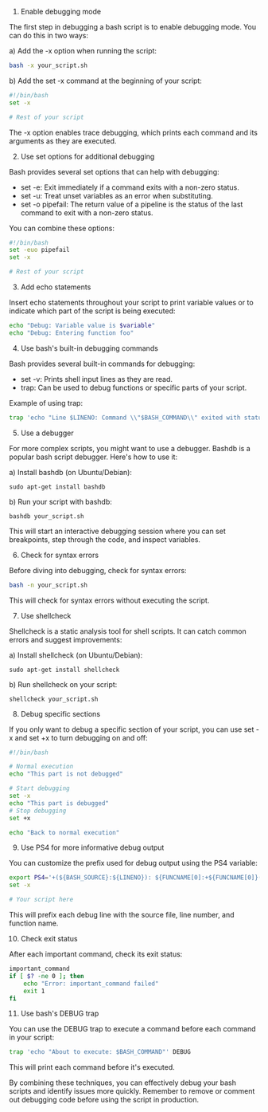 1. Enable debugging mode

The first step in debugging a bash script is to enable debugging mode. You can do this in two ways:

a) Add the -x option when running the script:

```bash
bash -x your_script.sh
```

b) Add the set -x command at the beginning of your script:

```bash
#!/bin/bash
set -x

# Rest of your script
```

The -x option enables trace debugging, which prints each command and its arguments as they are executed.

2. Use set options for additional debugging

Bash provides several set options that can help with debugging:

- set -e: Exit immediately if a command exits with a non-zero status.
- set -u: Treat unset variables as an error when substituting.
- set -o pipefail: The return value of a pipeline is the status of the last command to exit with a non-zero status.

You can combine these options:

```bash
#!/bin/bash
set -euo pipefail
set -x

# Rest of your script
```

3. Add echo statements

Insert echo statements throughout your script to print variable values or to indicate which part of the script is being executed:

```bash
echo "Debug: Variable value is $variable"
echo "Debug: Entering function foo"
```

4. Use bash's built-in debugging commands

Bash provides several built-in commands for debugging:

- set -v: Prints shell input lines as they are read.
- trap: Can be used to debug functions or specific parts of your script.

Example of using trap:

```bash
trap 'echo "Line $LINENO: Command \\"$BASH_COMMAND\\" exited with status $?"' ERR
```

5. Use a debugger

For more complex scripts, you might want to use a debugger. Bashdb is a popular bash script debugger. Here's how to use it:

a) Install bashdb (on Ubuntu/Debian):

```
sudo apt-get install bashdb
```

b) Run your script with bashdb:

```
bashdb your_script.sh
```

This will start an interactive debugging session where you can set breakpoints, step through the code, and inspect variables.

6. Check for syntax errors

Before diving into debugging, check for syntax errors:

```bash
bash -n your_script.sh
```

This will check for syntax errors without executing the script.

7. Use shellcheck

Shellcheck is a static analysis tool for shell scripts. It can catch common errors and suggest improvements:

a) Install shellcheck (on Ubuntu/Debian):

```
sudo apt-get install shellcheck
```

b) Run shellcheck on your script:

```
shellcheck your_script.sh
```

8. Debug specific sections

If you only want to debug a specific section of your script, you can use set -x and set +x to turn debugging on and off:

```bash
#!/bin/bash

# Normal execution
echo "This part is not debugged"

# Start debugging
set -x
echo "This part is debugged"
# Stop debugging
set +x

echo "Back to normal execution"
```

9. Use PS4 for more informative debug output

You can customize the prefix used for debug output using the PS4 variable:

```bash
export PS4='+(${BASH_SOURCE}:${LINENO}): ${FUNCNAME[0]:+${FUNCNAME[0]}(): }'
set -x

# Your script here
```

This will prefix each debug line with the source file, line number, and function name.

10. Check exit status

After each important command, check its exit status:

```bash
important_command
if [ $? -ne 0 ]; then
    echo "Error: important_command failed"
    exit 1
fi
```

11. Use bash's DEBUG trap

You can use the DEBUG trap to execute a command before each command in your script:

```bash
trap 'echo "About to execute: $BASH_COMMAND"' DEBUG
```

This will print each command before it's executed.

By combining these techniques, you can effectively debug your bash scripts and identify issues more quickly. Remember to remove or comment out debugging code before using the script in production.
